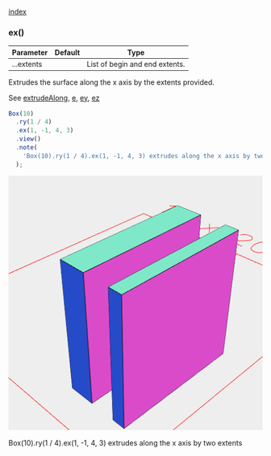 [index](../../nb/api/index.md)
### ex()
Parameter|Default|Type
---|---|---
|...extents||List of begin and end extents.

Extrudes the surface along the x axis by the extents provided.


See [extrudeAlong](../../nb/api/extrudeAlong.nb), [e](#https://raw.githubusercontent.com/jsxcad/JSxCAD/master/nb/api/e.nb), [ey](#https://raw.githubusercontent.com/jsxcad/JSxCAD/master/nb/api/ey.nb), [ez](#https://raw.githubusercontent.com/jsxcad/JSxCAD/master/nb/api/ez.md)

```JavaScript
Box(10)
  .ry(1 / 4)
  .ex(1, -1, 4, 3)
  .view()
  .note(
    'Box(10).ry(1 / 4).ex(1, -1, 4, 3) extrudes along the x axis by two extents'
  );
```

![Image](ex.md.0.png)

Box(10).ry(1 / 4).ex(1, -1, 4, 3) extrudes along the x axis by two extents
